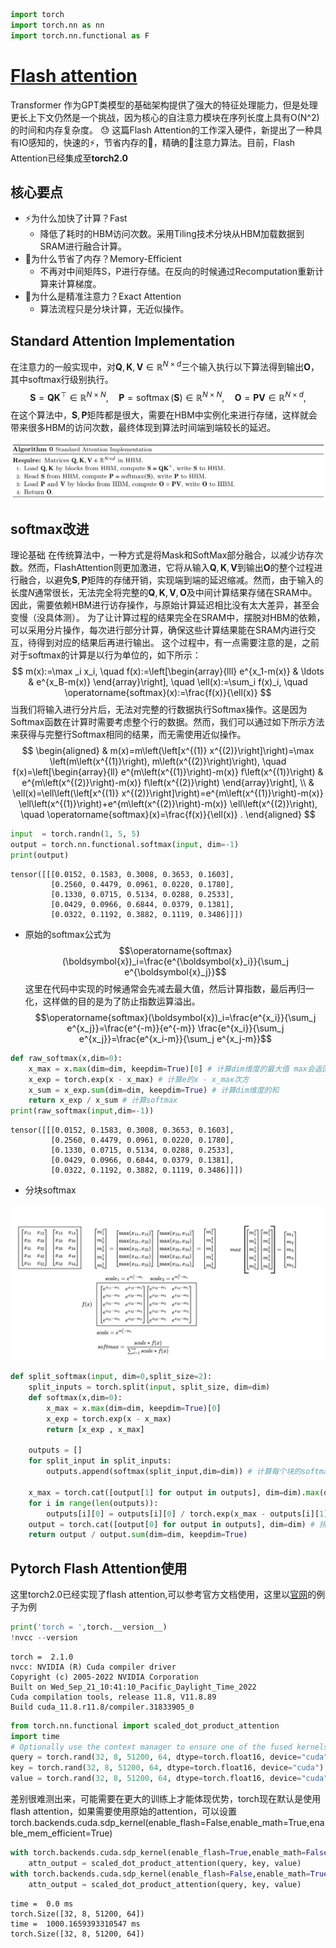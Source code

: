 ```python
import torch
import torch.nn as nn
import torch.nn.functional as F
```

# [Flash attention](https://readpaper.feishu.cn/docx/AC7JdtLrhoKpgxxSRM8cfUounsh)

Transformer 作为GPT类模型的基础架构提供了强大的特征处理能力，但是处理更长上下文仍然是一个挑战，因为核心的自注意力模块在序列长度上具有O(N^2)的时间和内存复杂度。 😓
这篇Flash Attention的工作深入硬件，新提出了一种具有IO感知的，快速的⚡️，节省内存的🧠，精确的🎯注意力算法。目前，Flash Attention已经集成至**torch2.0**

## 核心要点
- ⚡️为什么加快了计算？Fast
  - 降低了耗时的HBM访问次数。采用Tiling技术分块从HBM加载数据到SRAM进行融合计算。
- 🧠为什么节省了内存？Memory-Efficient
  - 不再对中间矩阵S，P进行存储。在反向的时候通过Recomputation重新计算来计算梯度。
- 🎯为什么是精准注意力？Exact Attention
  - 算法流程只是分块计算，无近似操作。

## Standard Attention Implementation
在注意力的一般实现中，对$\mathbf{Q}, \mathbf{K}, \mathbf{V} \in \mathbb{R}^{N \times d}$三个输入执行以下算法得到输出$\mathbf{O}$，其中softmax行级别执行。
$$
\mathbf{S}=\mathbf{Q K}^{\top} \in \mathbb{R}^{N \times N}, \quad \mathbf{P}=\operatorname{softmax}(\mathbf{S}) \in \mathbb{R}^{N \times N}, \quad \mathbf{O}=\mathbf{P} \mathbf{V} \in \mathbb{R}^{N \times d},
$$
在这个算法中，$\mathbf{S}, \mathbf{P}$矩阵都是很大，需要在HBM中实例化来进行存储，这样就会带来很多HBM的访问次数，最终体现到算法时间端到端较长的延迟。

![](./imgs/Standard-attention-implementation.png)

## softmax改进

理论基础
在传统算法中，一种方式是将Mask和SoftMax部分融合，以减少访存次数。然而，FlashAttention则更加激进，它将从输入$\mathbf{Q}, \mathbf{K}, \mathbf{V}$到输出$\mathbf{O}$的整个过程进行融合，以避免$\mathbf{S}, \mathbf{P}$矩阵的存储开销，实现端到端的延迟缩减。然而，由于输入的长度$N$通常很长，无法完全将完整的$\mathbf{Q}, \mathbf{K}, \mathbf{V},\mathbf{O}$及中间计算结果存储在SRAM中。因此，需要依赖HBM进行访存操作，与原始计算延迟相比没有太大差异，甚至会变慢（没具体测）。
为了让计算过程的结果完全在SRAM中，摆脱对HBM的依赖，可以采用分片操作，每次进行部分计算，确保这些计算结果能在SRAM内进行交互，待得到对应的结果后再进行输出。
这个过程中，有一点需要注意的是，之前对于softmax的计算是以行为单位的，如下所示：
$$
m(x):=\max _i x_i, \quad f(x):=\left[\begin{array}{lll}
e^{x_1-m(x)} & \ldots & e^{x_B-m(x)}
\end{array}\right], \quad \ell(x):=\sum_i f(x)_i, \quad \operatorname{softmax}(x):=\frac{f(x)}{\ell(x)}
$$
当我们将输入进行分片后，无法对完整的行数据执行Softmax操作。这是因为Softmax函数在计算时需要考虑整个行的数据。然而，我们可以通过如下所示方法来获得与完整行Softmax相同的结果，而无需使用近似操作。
$$
\begin{aligned}
& m(x)=m\left(\left[x^{(1)} x^{(2)}\right]\right)=\max \left(m\left(x^{(1)}\right), m\left(x^{(2)}\right)\right), \quad f(x)=\left[\begin{array}{ll}
e^{m\left(x^{(1)}\right)-m(x)} f\left(x^{(1)}\right) & e^{m\left(x^{(2)}\right)-m(x)} f\left(x^{(2)}\right)
\end{array}\right], \\
& \ell(x)=\ell\left(\left[x^{(1)} x^{(2)}\right]\right)=e^{m\left(x^{(1)}\right)-m(x)} \ell\left(x^{(1)}\right)+e^{m\left(x^{(2)}\right)-m(x)} \ell\left(x^{(2)}\right), \quad \operatorname{softmax}(x)=\frac{f(x)}{\ell(x)} .
\end{aligned}
$$


```python
input  = torch.randn(1, 5, 5)
output = torch.nn.functional.softmax(input, dim=-1)
print(output)
```

    tensor([[[0.0152, 0.1583, 0.3008, 0.3653, 0.1603],
             [0.2560, 0.4479, 0.0961, 0.0220, 0.1780],
             [0.1330, 0.0715, 0.5134, 0.0288, 0.2533],
             [0.0429, 0.0966, 0.6844, 0.0379, 0.1381],
             [0.0322, 0.1192, 0.3882, 0.1119, 0.3486]]])
    

* 原始的softmax公式为 $$\operatorname{softmax}(\boldsymbol{x})_i=\frac{e^{\boldsymbol{x}_i}}{\sum_j e^{\boldsymbol{x}_j}}$$这里在代码中实现的时候通常会先减去最大值，然后计算指数，最后再归一化，这样做的目的是为了防止指数运算溢出。$$\operatorname{softmax}(\boldsymbol{x})_i=\frac{e^{x_i}}{\sum_j e^{x_j}}=\frac{e^{-m}}{e^{-m}} \frac{e^{x_i}}{\sum_j e^{x_j}}=\frac{e^{x_i-m}}{\sum_j e^{x_j-m}}$$


```python
def raw_softmax(x,dim=0):
    x_max = x.max(dim=dim, keepdim=True)[0] # 计算dim维度的最大值 max会返回最大值和最大值的位置
    x_exp = torch.exp(x - x_max) # 计算e的x - x_max次方
    x_sum = x_exp.sum(dim=dim, keepdim=True) # 计算dim维度的和
    return x_exp / x_sum # 计算softmax
print(raw_softmax(input,dim=-1))
```

    tensor([[[0.0152, 0.1583, 0.3008, 0.3653, 0.1603],
             [0.2560, 0.4479, 0.0961, 0.0220, 0.1780],
             [0.1330, 0.0715, 0.5134, 0.0288, 0.2533],
             [0.0429, 0.0966, 0.6844, 0.0379, 0.1381],
             [0.0322, 0.1192, 0.3882, 0.1119, 0.3486]]])
    

* 分块softmax  

![](./imgs/分块softmax.png)


```python
def split_softmax(input, dim=0,split_size=2):
    split_inputs = torch.split(input, split_size, dim=dim)
    def softmax(x,dim=0):
        x_max = x.max(dim=dim, keepdim=True)[0]
        x_exp = torch.exp(x - x_max)
        return [x_exp , x_max]

    outputs = []
    for split_input in split_inputs:
        outputs.append(softmax(split_input,dim=dim)) # 计算每个块的softmax分子和最大值 

    x_max = torch.cat([output[1] for output in outputs], dim=dim).max(dim=dim, keepdim=True)[0]  # 拼接每个块的最大值
    for i in range(len(outputs)):
        outputs[i][0] = outputs[i][0] / torch.exp(x_max - outputs[i][1]) # 计算每个块的softmax值
    output = torch.cat([output[0] for output in outputs], dim=dim) # 拼接每个块的softmax值
    return output / output.sum(dim=dim, keepdim=True)
```

## Pytorch Flash Attention使用 
这里torch2.0已经实现了flash attention,可以参考官方文档使用，这里以[官网](https://pytorch.org/docs/stable/generated/torch.nn.functional.scaled_dot_product_attention.html)的例子为例


```python
print('torch = ',torch.__version__)
!nvcc --version
```

    torch =  2.1.0
    nvcc: NVIDIA (R) Cuda compiler driver
    Copyright (c) 2005-2022 NVIDIA Corporation
    Built on Wed_Sep_21_10:41:10_Pacific_Daylight_Time_2022
    Cuda compilation tools, release 11.8, V11.8.89
    Build cuda_11.8.r11.8/compiler.31833905_0
    


```python
from torch.nn.functional import scaled_dot_product_attention
import time
# Optionally use the context manager to ensure one of the fused kernels is run
query = torch.rand(32, 8, 51200, 64, dtype=torch.float16, device="cuda")
key = torch.rand(32, 8, 51200, 64, dtype=torch.float16, device="cuda")
value = torch.rand(32, 8, 51200, 64, dtype=torch.float16, device="cuda")
```

差别很难测出来，可能需要在更大的训练上才能体现优势，torch现在默认是使用flash attention，如果需要使用原始的attention，可以设置torch.backends.cuda.sdp_kernel(enable_flash=False,enable_math=True,enable_mem_efficient=True)


```python
with torch.backends.cuda.sdp_kernel(enable_flash=True,enable_math=False,enable_mem_efficient=False):
    attn_output = scaled_dot_product_attention(query, key, value)
with torch.backends.cuda.sdp_kernel(enable_flash=False,enable_math=True,enable_mem_efficient=True):
    attn_output = scaled_dot_product_attention(query, key, value)
```

    time =  0.0 ms
    torch.Size([32, 8, 51200, 64])
    time =  1000.1659393310547 ms
    torch.Size([32, 8, 51200, 64])
    
